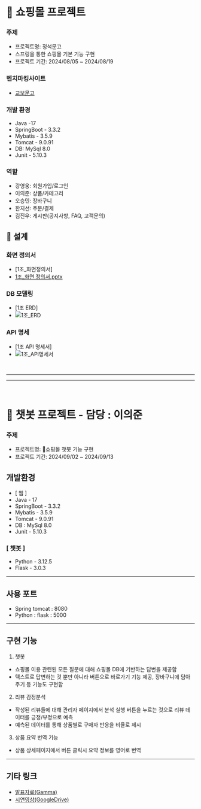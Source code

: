 # 📌 쇼핑몰 프로젝트
### 주제
- 프로젝트명: 정석문고
- 스프링을 통한 쇼핑몰 기본 기능 구현
- 프로젝트 기간: 2024/08/05 ~ 2024/08/19

### 벤치마킹사이트
- [교보문고](https://www.kyobobook.co.kr/)

### 개발 환경
- Java -17
- SpringBoot - 3.3.2
- Mybatis - 3.5.9
- Tomcat - 9.0.91
- DB: MySql 8.0
- Junit - 5.10.3

### 역할
- 강영웅: 회원가입/로그인
- 이의준: 상품/카테고리
- 오승민: 장바구니
- 한지선: 주문/결제
- 김진우: 게시판(공지사항, FAQ, 고객문의)

## 📌 설계
### 화면 정의서
- [1조_화면정의서]
- [1조_화면 정의서.pptx](https://github.com/user-attachments/files/16655691/1._.pptx)

### DB 모델링
- [1조 ERD]
- ![1조_ERD](https://github.com/user-attachments/assets/6cd6ec47-c8ad-4ea6-a00e-e6c43415db75)

### API 명세
- [1조 API 명세서]
- ![1조_API명세서](https://github.com/user-attachments/assets/ad06578c-d9e3-42d8-a4d4-e12916ccc063)

<br>

***
***

<br>

# 📌 챗봇 프로젝트 - 담당 : 이의준

### 주제
- 프로젝트명: 쇼핑몰 챗봇 기능 구현
- 프로젝트 기간: 2024/09/02 ~ 2024/09/13

## 개발환경
- [ 웹 ]
- Java - 17
- SpringBoot - 3.3.2
- Mybatis - 3.5.9
- Tomcat - 9.0.91
- DB : MySql 8.0
- Junit - 5.10.3

### [ 챗봇 ]
- Python - 3.12.5
- Flask - 3.0.3

-----------

## 사용 포트
- Spring tomcat : 8080
- Python : flask : 5000

-----------

## 구현 기능

1. 챗봇
- 쇼핑몰 이용 관련된 모든 질문에 대해 쇼핑몰 DB에 기반하는 답변을 제공함
- 텍스트로 답변하는 것 뿐만 아니라 버튼으로 바로가기 기능 제공, 장바구니에 담아주기 등 기능도 구현함

2. 리뷰 감정분석
- 작성된 리뷰들에 대해 관리자 페이지에서 분석 실행 버튼을 누르는 것으로 리뷰 데이터를 긍정/부정으로 예측
- 예측된 데이터를 통해 상품별로 구매자 반응을 비율로 제시

3. 상품 요약 번역 기능
- 상품 상세페이지에서 버튼 클릭시 요약 정보를 영어로 번역

---------

## 기타 링크
- [발표자료(Gamma)](https://gamma.app/docs/ToyProject-3-h9ilx5of589d6up)
- [시연영상(GoogleDrive)](https://drive.google.com/drive/folders/1YlBQdHelUarTYEgdIHRX-Ml70O_tOebM?usp=sharing)

